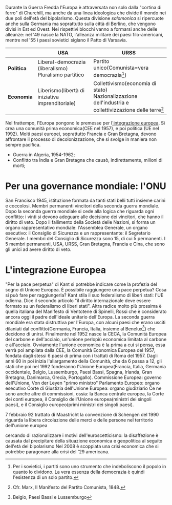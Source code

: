 Durante la Guerra Fredda l'Europa è attraversata non solo dalla "cortina di ferro" di Churchill, ma anche da una linea ideologica che divide il mondo nei due poli dell'età del bipolarismo. 
Questa divisione *salomonica* si ripercuote anche sulla Germania ma soprattutto sulla città di Berlino, che vengono divisi in Est ed Ovest. 
Nei rispettivi blocchi vanno a formarsi anche delle alleanze: nel '49 nasce la NATO, l'alleanza militare dei paesi filo-americani, mentre nel '55 i paesi sovietici siglano il Patto di Varsavia. 

|              | USA                                                      | URSS                                                                                                      |
| ------------ | -------------------------------------------------------- | --------------------------------------------------------------------------------------------------------- |
| **Politica** | Liberal-democrazia (liberalismo)<br>Pluralismo partitico | Partito unico(Comunista=vera democrazia[^1])<br>                                                          |
| **Economia** | Liberismo(libertà di iniziativa imprenditoriale)         | Collettivismo(economia di stato)<br>Nazionalizzazione dell'industria e collettivizzazione delle terre[^2] |
Nel frattempo, l'Europa pongono le premesse per l<u>'integrazione europea</u>. Si crea una comunità prima economica(CEE nel 1957), e poi politica (UE nel 1992). 
Molti paesi europei, soprattutto Francia e Gran Bretagna, devono affrontare il processo di decolonizzazione, che si svolge in maniera non sempre pacifica. 
- Guerra in Algeria, 1954-1962;
- Conflitto tra India e Gran Bretagna che causò, indirettamente, milioni di morti;

# Per una governance mondiale: l'ONU
San Francisco 1945, istituzione formata da tanti stati belli tutti insieme carini e coccolosi.
Membri permanenti vincitori della seconda guerra mondiale. Dopo la seconda guerra mondiale si cede alla logica che riguarda ogni conflitto: i vinti si devono adeguare alle decisione dei vincitori, che hanno il diritto di veto. Dopo il fallimento della Società delle Nazioni, si forma un organo rappresentativo mondiale: l'Assemblea Generale, un organo esecutivo: il Consiglio di Sicurezza e un rappresentante: il Segretario Generale. I membri del Consiglio di Sicurezza sono 15, di cui 5 permanenti. I 5 membri permanenti, USA, URSS, Gran Bretagna, Francia e Cina, che sono gli unici ad avere diritto di veto. 

# L'integrazione Europea
"Per la pace perpetua" di Kant si potrebbe indicare come la profezia del sogno di Unione Europea. È possibile raggiungere una pace perpetua? Cosa si può fare per raggiungerla? Kant stila il suo federalismo di liberi stati: l'UE odierna. Dice il secondo articolo "il diritto internazionale deve essere formato su un federalismo di liberi stati". 
Altra radice molto più prossima è quella italiana del Manifesto di Ventotene di Spinelli, Rossi che è considerato ancora oggi il padre dell'ideale unitario dell'Europa. 
La seconda guerra mondiale era stata distruttiva per l'Europa, con alcuni paesi che erano usciti dilaniati dal conflitto(Germania, Francia, Italia, insieme al Benelux[^3]) che decidono di unirsi. Finalmente nel 1952 nasce la CECA, la Comunità Europea del carbone e dell'acciaio, un'unione perlopiù economica limitata al carbone e all'acciaio. 
Ovviamente l'unione economica è la prima a cui si pensa, essa verrà poi ampliata dalla CEE, la Comunità Economica Europea del 1957, fondata dagli stessi 6 paesi di prima con i trattati di Roma del 1957.
Dagli anni 60 in poi inizia l'allargamento della Comunità, che da 6 passa a 12, gli stati che poi nel 1992 fonderanno l'Unione Europea(Francia, Italia, Germania occidentale, Belgio, Lussemburgo, Paesi Bassi, Spagna, Irlanda, Gran Bretagna, Danimarca, Grecia, Portogallo). 
Commissione Europea: governo dell'Unione, Von der Leyen "primo ministro"
Parlamento Europeo: organo esecutivo
Corte di Giustizia dell'Unione Europea: organo giudiziario
Ce ne sono anche altre di commissioni, ossia: la Banca centrale europea, la Corte dei conti europea, il Consiglio dell'Unione europea(ministri dei singoli paesi), e il Consiglio europeo(primi ministri dei singoli paesi).  

7 febbraio 92 trattato di Maastricht
la convenzione di Schengen del 1990 riguarda la libera circolazione delle merci e delle persone nel territorio dell'unione europea

cercando di razionalizzare i motivi dell'euroscetticismo: la disaffezione è causata dal precipitare della situazione economica e geopolitica al seguito dell'età del bipolarismo Nel 2008 è scoppiata una crisi economica che si potrebbe paragonare alla crisi del '29 americana.



[^1]: Per i sovietici, i partiti sono uno strumento che indeboliscono il popolo in quanto lo dividono. La vera essenza della democrazia è quindi l'esistenza di un solo partito. 
[^2]: Cfr. Marx, Il Manifesto del Partito Comunista, 1848.

[^3]: Belgio, Paesi Bassi e Lussemburgo
